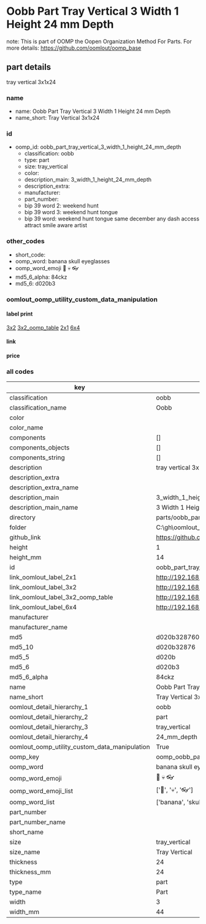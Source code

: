 # Oobb Part Tray Vertical 3 Width 1 Height 24 mm Depth  

note: This is part of OOMP the Oopen Organization Method For Parts. For more details: https://github.com/oomlout/oomp_base

##  part details
  



tray vertical 3x1x24



### name
* name: Oobb Part Tray Vertical 3 Width 1 Height 24 mm Depth
* name_short: Tray Vertical 3x1x24 
### id
* oomp_id: oobb_part_tray_vertical_3_width_1_height_24_mm_depth
  * classification: oobb
  * type: part
  * size: tray_vertical
  * color: 
  * description_main: 3_width_1_height_24_mm_depth
  * description_extra: 
  * manufacturer: 
  * part_number: 
  * bip 39 word 2: weekend hunt
  * bip 39 word 3: weekend hunt tongue
  * bip 39 word: weekend hunt tongue same december any dash access attract smile aware artist

### other_codes
* short_code: 
* oomp_word: banana skull eyeglasses
* oomp_word_emoji :banana: :skull: :eyeglasses:
* md5_6_alpha: 84ckz
* md5_6: d020b3






### oomlout_oomp_utility_custom_data_manipulation
#### label print
[3x2](http://192.168.1.245:1112/?label=oomp%2084ckz)
[3x2_oomp_table](http://192.168.1.108:1112/?label=oomp%2084ckz)
[2x1](http://192.168.1.242:1112/?label=oomp%2084ckz)
[6x4](http://192.168.1.55:1112/?label=oomp%2084ckz)    

#### link

                              

#### price







### all codes 
| key | value |  
| --- | --- |  
| classification | oobb |  
| classification_name | Oobb |  
| color |  |  
| color_name |  |  
| components | [] |  
| components_objects | [] |  
| components_string | [] |  
| description | tray vertical 3x1x24 |  
| description_extra |  |  
| description_extra_name |  |  
| description_main | 3_width_1_height_24_mm_depth |  
| description_main_name | 3 Width 1 Height 24 mm Depth |  
| directory | parts/oobb_part_tray_vertical_3_width_1_height_24_mm_depth |  
| folder | C:\gh\oomlout_oobb_version_4_generated_parts\parts\oobb_part_tray_vertical_3_width_1_height_24_mm_depth |  
| github_link | https://github.com/oomlout/oomlout_oomp_part_src/tree/main/parts/oobb_part_tray_vertical_3_width_1_height_24_mm_depth |  
| height | 1 |  
| height_mm | 14 |  
| id | oobb_part_tray_vertical_3_width_1_height_24_mm_depth |  
| link_oomlout_label_2x1 | http://192.168.1.242:1112/?label=oomp%2084ckz |  
| link_oomlout_label_3x2 | http://192.168.1.245:1112/?label=oomp%2084ckz |  
| link_oomlout_label_3x2_oomp_table | http://192.168.1.108:1112/?label=oomp%2084ckz |  
| link_oomlout_label_6x4 | http://192.168.1.55:1112/?label=oomp%2084ckz |  
| manufacturer |  |  
| manufacturer_name |  |  
| md5 | d020b328760146f4289c5befc8dbdfc8 |  
| md5_10 | d020b32876 |  
| md5_5 | d020b |  
| md5_6 | d020b3 |  
| md5_6_alpha | 84ckz |  
| name | Oobb Part Tray Vertical 3 Width 1 Height 24 mm Depth |  
| name_short | Tray Vertical 3x1x24  |  
| oomlout_detail_hierarchy_1 | oobb |  
| oomlout_detail_hierarchy_2 | part |  
| oomlout_detail_hierarchy_3 | tray_vertical |  
| oomlout_detail_hierarchy_4 | 24_mm_depth |  
| oomlout_oomp_utility_custom_data_manipulation | True |  
| oomp_key | oomp_oobb_part_tray_vertical_3_width_1_height_24_mm_depth |  
| oomp_word | banana skull eyeglasses |  
| oomp_word_emoji | :banana: :skull: :eyeglasses: |  
| oomp_word_emoji_list | [':banana:', ':skull:', ':eyeglasses:'] |  
| oomp_word_list | ['banana', 'skull', 'eyeglasses'] |  
| part_number |  |  
| part_number_name |  |  
| short_name |  |  
| size | tray_vertical |  
| size_name | Tray Vertical |  
| thickness | 24 |  
| thickness_mm | 24 |  
| type | part |  
| type_name | Part |  
| width | 3 |  
| width_mm | 44 |  

